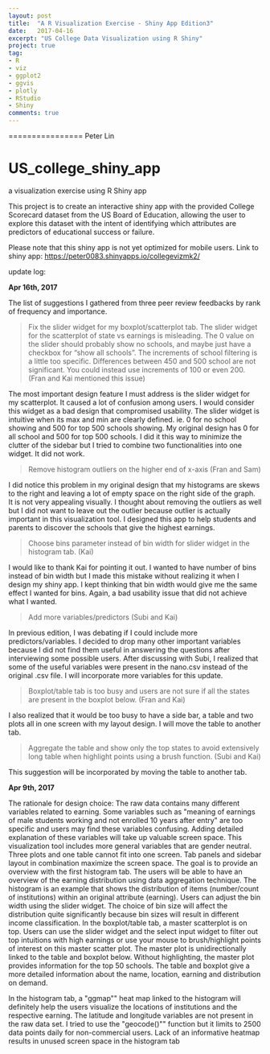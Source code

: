 ```yaml
---
layout: post
title:  "A R Visualization Exercise - Shiny App Edition3"
date:   2017-04-16
excerpt: "US College Data Visualization using R Shiny"
project: true
tag:
- R
- viz
- ggplot2
- ggvis
- plotly
- RStudio
- Shiny
comments: true
---
```



================
Peter Lin


# US_college_shiny_app
a visualization exercise using R Shiny app

This project is to create an interactive shiny app with the provided College Scorecard dataset from the US Board of Education, allowing the user to explore this dataset with the intent of identifying which attributes are predictors of educational success or failure.

Please note that this shiny app is not yet optimized for mobile users.
Link to shiny app: https://peter0083.shinyapps.io/collegevizmk2/

update log:

**Apr 16th, 2017**


The list of suggestions I gathered from three peer review feedbacks by rank of frequency and importance.

> Fix the slider widget for my boxplot/scatterplot tab. The slider widget for the scatterplot of state vs earnings is misleading. The 0 value on the slider should probably show no schools, and maybe just have a checkbox for “show all schools”. The increments of school filtering is a little too specific. Differences between 450 and 500 school are not significant. You could instead use increments of 100 or even 200. (Fran and Kai mentioned this issue)

The most important design feature I must address is the slider widget for my scatterplot. It caused a lot of confusion among users. I would consider this widget as a bad design that compromised usability. The slider widget is intuitive when its max and min are clearly defined. ie. 0 for no school showing and 500 for top 500 schools showing. My original design has 0 for all school and 500 for top 500 schools. I did it this way to minimize the clutter of the sidebar but I tried to combine two functionalities into one widget. It did not work.

> Remove histogram outliers on the higher end of x-axis (Fran and Sam)

I did notice this problem in my original design that my histograms are skews to the right and leaving a lot of empty space on the right side of the graph. It is not very appealing visually. I thought about removing the outliers as well but I did not want to leave out the outlier because outlier is actually important in this visualization tool. I designed this app to help students and parents to discover the schools that give the highest earnings.

> Choose bins parameter instead of bin width for slider widget in the histogram tab. (Kai)

I would like to thank Kai for pointing it out. I wanted to have number of bins instead of bin width but I made this mistake without realizing it when I design my shiny app. I kept thinking that bin width would give me the same effect I wanted for bins. Again, a bad usability issue that did not achieve what I wanted.

> Add more variables/predictors (Subi and Kai)

In previous edition, I was debating if I could include more predictors/variables. I decided to drop many other important variables because I did not find them useful in answering the questions after interviewing some possible users. After discussing with Subi, I realized that some of the useful variables were present in the nano.csv instead of the original .csv file. I will incorporate more variables for this update.

> Boxplot/table tab is too busy and users are not sure if all the states are present in the boxplot below. (Fran and Kai)

I also realized that it would be too busy to have a side bar, a table and two plots all in one screen with my layout design. I will move the table to another tab.

> Aggregate the table and show only the top states to avoid extensively long table when highlight points using a brush function. (Subi and Kai)

This suggestion will be incorporated by moving the table to another tab.

**Apr 9th, 2017**

The rationale for design choice: The raw data contains many different variables related to earning. Some variables such as "meaning of earnings of male students working and not enrolled 10 years after entry" are too specific and users may find these variables confusing. Adding detailed explanation of these variables will take up valuable screen space. This visualization tool includes more general variables that are gender neutral. Three plots and one table cannot fit into one screen. Tab panels and sidebar layout in combination maximize the screen space. The goal is to provide an overview with the first histogram tab. The users will be able to have an overview of the earning distribution using data aggregation technique. The histogram is an example that shows the distribution of items (number/count of institutions) within an original attribute (earning). Users can adjust the bin width using the slider widget. The choice of bin size will affect the distribution quite significantly because bin sizes will result in different income classification. In the boxplot/table tab, a master scatterplot is on top. Users can use the slider widget and the select input widget to filter out top intuitions with high earnings or use your mouse to brush/highlight points of interest on this master scatter plot. The master plot is unidirectionally linked to the table and boxplot below. Without highlighting, the master plot provides information for the top 50 schools. The table and boxplot give a more detailed information about the name, location, earning and distribution on demand.

In the histogram tab, a "ggmap"" heat map linked to the histogram will definitely help the users visualize the locations of institutions and the respective earning. The latitude and longitude variables are not present in the raw data set. I tried to use the "geocode()"" function but it limits to 2500 data points daily for non-commercial users. Lack of an informative heatmap results in unused screen space in the histogram tab
